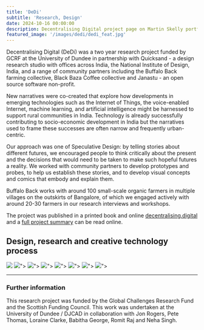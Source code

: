```yaml
---
title: 'DeDi'
subtitle: 'Research, Design'
date: 2024-10-16 00:00:00
description: Decentralising Digital project page on Martin Skelly portfolio website.
featured_image: '/images/dedi/dedi_feat.jpg'
---
```


Decentralising Digital (DeDi) was a two year research project funded by GCRF at the University of Dundee in partnership with Quicksand - a design research studio with offices across India, the National Institute of Design, India, and a range of community partners including the Buffalo Back farming collective, Black Baza Coffee collective and Janastu - an open source software non-profit. 

New narratives were co-created that explore how developments in emerging technologies such as the Internet of Things, the voice-enabled Internet, machine learning, and artificial intelligence might be harnessed to support rural communities in India. Technology is already successfully contributing to socio-economic development in India but the narratives used to frame these successes are often narrow and frequently urban-centric. 

Our approach was one of Speculative Design: by telling stories about different futures, we encouraged people to think critically about the present and the decisions that would need to be taken to make such hopeful futures a reality. We worked with community partners to develop prototypes and probes, to help us establish these stories, and to develop visual concepts and comics that embody and explain them. 

Buffalo Back works with around 100 small-scale organic farmers in multiple villages on the outskirts of Bangalore, of which we engaged actively with around 20-30 farmers in our research interviews and workshops.

The project was published in a printed book and online [decentralising.digital](https://www.decentralising.digital/) and a [full project summary](https://www.decentralising.digital/2021/06/30/long-read-design-for-hopeful-futures/) can be read online. 


## Design, research and creative technology process

<div class="gallery" data-columns="3">
	<img src="/images/dedi/dedi_one.jpg">
	<img src="/images/dedi/dedi_two.jpg">">
	<img src="/images/dedi/dedi_three.jpg">">
	<img src="/images/dedi/dedi_feat.jpg">">
	<img src="/images/dedi/dedi_four.jpg">">
	<img src="/images/dedi/dedi_five.jpg">">
	<img src="/images/dedi/dedi_six.jpg">">
	<img src="/images/dedi/dedi_seven.jpg">">
</div>

---
### Further information

This research project was funded by the Global Challenges Research Fund and the Scottish Funding Council. This work was undertaken at the University of Dundee / DJCAD in collaboration with Jon Rogers, Pete Thomas, Loraine Clarke, Babitha George, Romit Raj and Neha Singh. 
